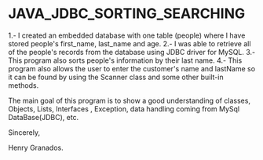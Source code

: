 JAVA_JDBC_SORTING_SEARCHING
========================

1.- I created an embedded database with one table (people)  where I have stored people's 
first_name, last_name and age.
2.- I was able to retrieve all of the people's records from the database using JDBC driver for MySQL.
3.- This program also sorts people's information by their last name. 
4.- This program also allows the user to enter the customer's name and lastName so it can be found by 
using the Scanner class and some other built-in methods.
 

The main goal of this program is to show a good understanding of classes, Objects, Lists, Interfaces , Exception,
data handling coming from MySql DataBase(JDBC), etc.

Sincerely,

Henry Granados.
